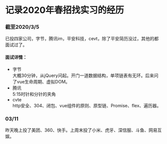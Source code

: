 # 记录2020年春招找实习的经历
### 截至2020/3/5
已投四家公司，字节，腾讯im，平安科技，cevt，除了平安简历没过，其他的都面试过了。
#### 面试详情： 
* 字节  
大概30分钟，从jQuery问起。开门一道数据结构，单项链表有无环。后来问了vue生命周期、虚拟DOM。
* 腾讯  
5:15时针和分针的夹角
* cvte  
http安全、304、闭包、vue组件的原则、原型链、Promise、flex、遍历器。
### 03/11 
昨天晚上投了美团、360、快手。上周末投了小米、虎牙、深信服、斗鱼、网易互娱。
